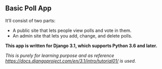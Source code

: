 ## Basic Poll App
It’ll consist of two parts:

* A public site that lets people view polls and vote in them.
* An admin site that lets you add, change, and delete polls.

**This app is written for Django 3.1, which supports Python 3.6 and later.**


*This is purely for learning purpose and as reference https://docs.djangoproject.com/en/3.1/intro/tutorial01/ is used.*
